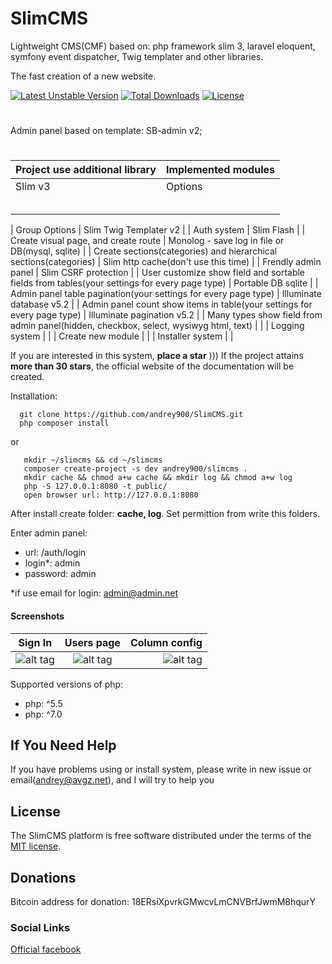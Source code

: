 # SlimCMS
Lightweight CMS(CMF) based on: php framework slim 3, laravel eloquent, symfony event dispatcher, Twig templater and other libraries.

The fast creation of a new website.

[![Latest Unstable Version](https://poser.pugx.org/andrey900/slimcms/v/unstable)](https://packagist.org/packages/andrey900/slimcms)
[![Total Downloads](https://poser.pugx.org/andrey900/slimcms/downloads)](https://packagist.org/packages/andrey900/slimcms)
[![License](https://poser.pugx.org/andrey900/slimcms/license)](https://packagist.org/packages/andrey900/slimcms)

#
Admin panel based on template: SB-admin v2;
#

| Project use additional library | Implemented modules |
|---|---|
| Slim v3 | Options |
|  |  |
|  |  |
|  |  |
|  |  |
|  |  |


| Group Options | Slim Twig Templater v2 |
| Auth system | Slim Flash |
| Create visual page, and create route | Monolog - save log in file or DB(mysql, sqlite) |
| Create sections(categories) and hierarchical sections(categories) | Slim http cache(don't use this time) |
| Frendly admin panel | Slim CSRF protection |
| User customize show field and sortable fields from tables(your settings for every page type) | Portable DB sqlite |
| Admin panel table pagination(your settings for every page type) | Illuminate database v5.2 |
| Admin panel count show items in table(your settings for every page type) | Illuminate pagination v5.2 |
| Many types show field from admin panel(hidden, checkbox, select, wysiwyg html, text) |  |
| Logging system |  |
| Create new module |  |
| Installer system |  |

 
If you are interested in this system, **place a star** )))
If the project attains **more than 30 stars**, the official website of the documentation will be created.
 
Installation:

      git clone https://github.com/andrey900/SlimCMS.git
      php composer install
or

       mkdir ~/slimcms && cd ~/slimcms
       composer create-project -s dev andrey900/slimcms .
       mkdir cache && chmod a+w cache && mkdir log && chmod a+w log
       php -S 127.0.0.1:8080 -t public/
       open browser url: http://127.0.0.1:8080
 
 After install create folder: **cache, log**. Set permittion from write this folders.

Enter admin panel:
 - url: /auth/login
 - login*: admin
 - password: admin

*if use email for login: admin@admin.net

#### Screenshots
| Sign In       | Users page    | Column config  |
| ------------- |:-------------:| --------------:|
| ![alt tag](http://ipic.su/img/img7/fs/ScreenShot2016-03-26at13.1458989450.png) | ![alt tag](http://ipic.su/img/img7/fs/ScreenShot2016-03-26at13.1458989486.png) | ![alt tag](http://ipic.su/img/img7/fs/ScreenShot2016-03-26at13.1458989510.png) |

Supported versions of php:
 - php: ^5.5
 - php: ^7.0

## If You Need Help
If you have problems using or install system, please write in new issue or email(andrey@avgz.net), and I will try to help you

## License
The SlimCMS platform is free software distributed under the terms of the [MIT license](http://opensource.org/licenses/MIT).

## Donations
Bitcoin address for donation: 18ERsiXpvrkGMwcvLmCNVBrfJwmM8hqurY

### Social Links
[Official facebook](https://www.facebook.com/groups/997922036987106/)
